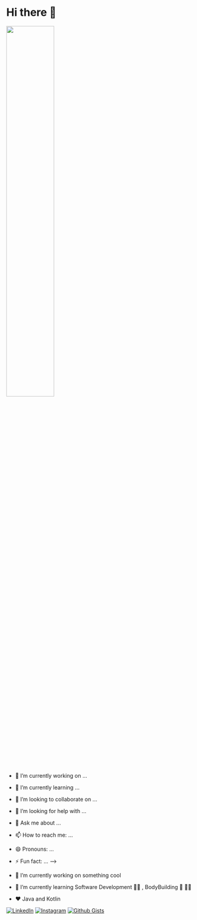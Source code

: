 # Hi there 👋



<img align="center" src="https://user-images.githubusercontent.com/54014998/87872951-d1e94280-c9da-11ea-8278-4c6005d3e98a.gif" width="50%"/>


- 🔭 I’m currently working on ...
- 🌱 I’m currently learning ...
- 👯 I’m looking to collaborate on ...
- 🤔 I’m looking for help with ...
- 💬 Ask me about ...
- 📫 How to reach me: ...
- 😄 Pronouns: ...
- ⚡ Fun fact: ...
-->



- 🔭 I’m currently working on something cool 
- 🌱 I’m currently learning Software Development 👨‍💻 , BodyBuilding 🦾 🏋️‍♀️
- ♥ Java and Kotlin






[![LinkedIn](https://img.shields.io/static/v1.svg?label=Connect&message=@Bhavya&color=grey&logo=linkedin&labelColor=0088ff&style=social)](https://www.linkedin.com/in/bhavya-sharma-060595178/)
[![Instagram](https://img.shields.io/badge/Instagram-follow-0088ff.svg?logo=instagram&logoColor=white)](https://www.instagram.com/i.bhavya.sharma/)
[![Github Gists](https://img.shields.io/github/followers/1uc1f3r616?color=0088ff&label=Github&logoColor=blue&style=social)](https://github.com/bhavya104)




<!--
📊 **I spend my much time on**

```text
Kotlin Android         ████████░░░░░░░░░░░░░░░░░ 
JAVA Android          ██████░░░░░░░░░░░░░░░░░░░ 
HTML                ███░░░░░░░░░░░░░░░░░░░░░░ 
JAVASCRIPT                 ██████░░░░░░░░░░░░░░░░░░░░░░░  
Other                    █░░░░░░░░░░░░░░░░░░░░░░░░  
```
-->
